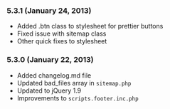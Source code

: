### 5.3.1 (January 24, 2013)

* Added .btn class to stylesheet for prettier buttons
* Fixed issue with sitemap class
* Other quick fixes to stylesheet

### 5.3.0 (January 22, 2013)

* Added changelog.md file
* Updated bad_files array in `sitemap.php`
* Updated to jQuery 1.9
* Improvements to `scripts.footer.inc.php`